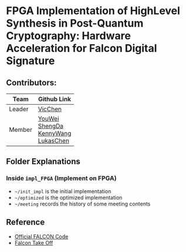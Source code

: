 # FPGA Implementation of HighLevel Synthesis in Post-Quantum Cryptography: Hardware Acceleration for Falcon Digital Signature

## Contributors:
| Team | Github Link |
| ----- | ----------- |
| Leader | [VicChen](https://github.com/vic9112) |
| Member | [YouWei](https://github.com/nthuyouwei) <br> [ShengDa](https://github.com/ShengdaChen1212) <br> [KennyWang](https://github.com/kenny0916) <br> [LukasChen](https://github.com/lukaschen1010) |

## Folder Explanations

### Inside `impl_FPGA` (Implement on FPGA)
- `~/init_impl` is the initial implementation
- `~/optimized` is the optimized implementation
- `~/meeting` records the history of some meeting contents

## Reference
- [Official FALCON Code](https://github.com/algorand/falcon/tree/main)
- [Falcon Take Off](https://gitlab.ost.ch/imes/public/papers/FalconHLS)

